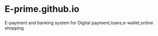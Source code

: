 # E-prime.github.io
E-payment and banking system for 
Digital payment,loans,e-wallet,online shopping
